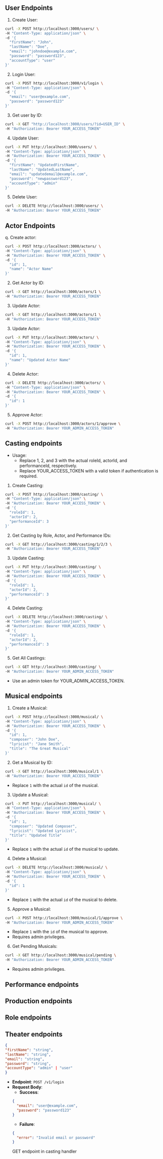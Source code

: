 ## User Endpoints

1. Create User:

```sh
curl -X POST http://localhost:3000/users/ \
-H "Content-Type: application/json" \
-d '{
  "firstName": "John",
  "lastName": "Doe",
  "email": "johndoe@example.com",
  "password": "password123",
  "accountType": "user"
}'
```

2. Login User:

```sh
curl -X POST http://localhost:3000/v1/login \
-H "Content-Type: application/json" \
-d '{
  "email": "user@example.com",
  "password": "password123"
}'
```

3. Get user by ID:

```sh
curl -X GET "http://localhost:3000/users/?id=USER_ID" \
-H "Authorization: Bearer YOUR_ACCESS_TOKEN"
```

4. Update User:

```sh
curl -X PUT http://localhost:3000/users/ \
-H "Content-Type: application/json" \
-H "Authorization: Bearer YOUR_ACCESS_TOKEN" \
-d '{
  "firstName": "UpdatedFirstName",
  "lastName": "UpdatedLastName",
  "email": "updatedemail@example.com",
  "password": "newpassword123",
  "accountType": "admin"
}'
```

5. Delete User:

```sh
curl -X DELETE http://localhost:3000/users/ \
-H "Authorization: Bearer YOUR_ACCESS_TOKEN"
```

## Actor Endpoints

q. Create actor:

```sh
curl -X POST http://localhost:3000/actors/ \
-H "Content-Type: application/json" \
-H "Authorization: Bearer YOUR_ACCESS_TOKEN" \
-d '{
  "id": 1,
  "name": "Actor Name"
}'
```

2. Get Actor by ID:

```sh
curl -X GET http://localhost:3000/actors/1 \
-H "Authorization: Bearer YOUR_ACCESS_TOKEN"
```

3. Update Actor:

```sh
curl -X GET http://localhost:3000/actors/1 \
-H "Authorization: Bearer YOUR_ACCESS_TOKEN"
```

3. Update Actor:

```sh
curl -X PUT http://localhost:3000/actors/ \
-H "Content-Type: application/json" \
-H "Authorization: Bearer YOUR_ACCESS_TOKEN" \
-d '{
  "id": 1,
  "name": "Updated Actor Name"
}'
```

4. Delete Actor:

```sh
curl -X DELETE http://localhost:3000/actors/ \
-H "Content-Type: application/json" \
-H "Authorization: Bearer YOUR_ACCESS_TOKEN" \
-d '{
  "id": 1
}'
```

5. Approve Actor:

```sh
curl -X POST http://localhost:3000/actors/1/approve \
-H "Authorization: Bearer YOUR_ADMIN_ACCESS_TOKEN"
```

## Casting endpoints

- Usage:
  - Replace 1, 2, and 3 with the actual roleId, actorId, and performanceId, respectively.
  - Replace YOUR_ACCESS_TOKEN with a valid token if authentication is required.

1. Create Casting:

```sh
curl -X POST http://localhost:3000/casting/ \
-H "Content-Type: application/json" \
-H "Authorization: Bearer YOUR_ACCESS_TOKEN" \
-d '{
  "roleId": 1,
  "actorId": 2,
  "performanceId": 3
}'
```

2. Get Casting by Role, Actor, and Performance IDs:

```sh
curl -X GET http://localhost:3000/casting/1/2/3 \
-H "Authorization: Bearer YOUR_ACCESS_TOKEN"
```

3. Update Casting:

```sh
curl -X PUT http://localhost:3000/casting/ \
-H "Content-Type: application/json" \
-H "Authorization: Bearer YOUR_ACCESS_TOKEN" \
-d '{
  "roleId": 1,
  "actorId": 2,
  "performanceId": 3
}'
```

4. Delete Casting:

```sh
curl -X DELETE http://localhost:3000/casting/ \
-H "Content-Type: application/json" \
-H "Authorization: Bearer YOUR_ACCESS_TOKEN" \
-d '{
  "roleId": 1,
  "actorId": 2,
  "performanceId": 3
}'
```

5. Get All Castings:

```sh
curl -X GET http://localhost:3000/casting/ \
-H "Authorization: Bearer YOUR_ADMIN_ACCESS_TOKEN"
```

- Use an admin token for YOUR_ADMIN_ACCESS_TOKEN.

## Musical endpoints

1. Create a Musical:

```sh
curl -X POST http://localhost:3000/musical/ \
-H "Content-Type: application/json" \
-H "Authorization: Bearer YOUR_ACCESS_TOKEN" \
-d '{
  "id": 1,
  "composer": "John Doe",
  "lyricist": "Jane Smith",
  "title": "The Great Musical"
}'
```

2. Get a Musical by ID:

```sh
curl -X GET http://localhost:3000/musical/1 \
-H "Authorization: Bearer YOUR_ACCESS_TOKEN"
```

- Replace `1` with the actual `id` of the musical.

3. Update a Musical:

```sh
curl -X PUT http://localhost:3000/musical/ \
-H "Content-Type: application/json" \
-H "Authorization: Bearer YOUR_ACCESS_TOKEN" \
-d '{
  "id": 1,
  "composer": "Updated Composer",
  "lyricist": "Updated Lyricist",
  "title": "Updated Title"
}'
```

- Replace `1` with the actual `id` of the musical to update.

4. Delete a Musical:

```sh
curl -X DELETE http://localhost:3000/musical/ \
-H "Content-Type: application/json" \
-H "Authorization: Bearer YOUR_ACCESS_TOKEN" \
-d '{
  "id": 1
}'
```

- Replace `1` with the actual `id` of the musical to delete.

5. Approve a Musical:

```sh
curl -X POST http://localhost:3000/musical/1/approve \
-H "Authorization: Bearer YOUR_ADMIN_ACCESS_TOKEN"
```

- Replace `1` with the `id` of the musical to approve.
- Requires admin privileges.

6. Get Pending Musicals:

```sh
curl -X GET http://localhost:3000/musical/pending \
-H "Authorization: Bearer YOUR_ADMIN_ACCESS_TOKEN"
```

- Requires admin privileges.

## Performance endpoints

## Production endpoints

## Role endpoints

## Theater endpoints

```json
{
"firstName": "string",
"lastName": "string",
"email": "string",
"password": "string",
"accountType": "admin" | "user"
}
```

- **Endpoint**: `POST /v1/login`
- **Request Body**:
  - **Success**:
  ```json
  {
    "email": "user@example.com",
    "password": "password123"
  }
  ```
  - **Failure**:
  ```json
  {
    "error": "Invalid email or password"
  }
  ```
  GET endpoint in casting handler
